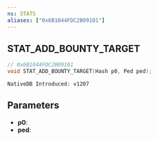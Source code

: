 ```yaml
---
ns: STATS
aliases: ["0x6B1044FDC2B09101"]
---
```

## STAT_ADD_BOUNTY_TARGET

```c
// 0x6B1044FDC2B09101
void STAT_ADD_BOUNTY_TARGET(Hash p0, Ped ped);
```

```
NativeDB Introduced: v1207
```

## Parameters
* **p0**:
* **ped**:
